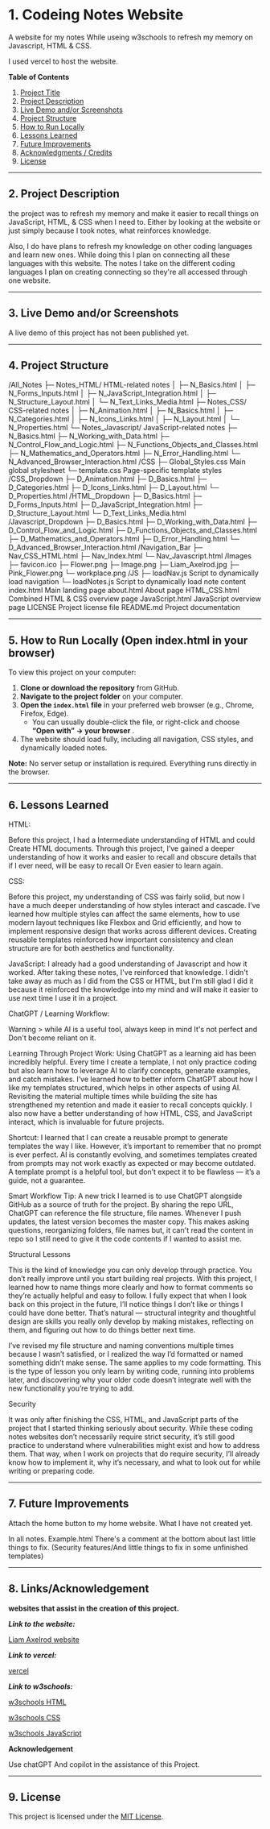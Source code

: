 <!-- File name: README.md -->

# 1. Codeing Notes Website

A website for my notes While useing w3schools to refresh my memory on Javascript, HTML & CSS.

I used vercel to host the website.

**Table of Contents**

1. [Project Title](#1-css-notes-website)
2. [Project Description](#2-project-description)
3. [Live Demo and/or Screenshots](#3-live-demo-andor-screenshots-if-available)
4. [Project Structure](#4-project-structure-helps-people-understand-where-to-look)
5. [How to Run Locally](#5-how-to-run-locally-open-indexhtml-in-your-browser)
6. [Lessons Learned](#6-lessons-learned-great-for-portfolio-projects---shows-growth-and-insight)
7. [Future Improvements](#7-future-improvements-optional)
8. [Acknowledgments / Credits](#8-acknowledgments--credits-if-applicable)
9. [License](#9-license-optional-but-professional)

---

## 2. Project Description

the project was to refresh my memory and make it easier to recall things on JavaScript, HTML, & CSS when I need to. Either by looking at the website or just simply because I took notes, what reinforces knowledge.

Also, I do have plans to refresh my knowledge on other coding languages and learn new ones. While doing this I plan on connecting all these languages with this website. The notes I take on the different coding languages I plan on creating connecting so they're all accessed through one website.

---

## 3. Live Demo and/or Screenshots

A live demo of this project has not been published yet.

---

## 4. Project Structure

/All_Notes
  ├─ Notes_HTML/                HTML-related notes
  │    ├─ N_Basics.html
  │    ├─ N_Forms_Inputs.html
  │    ├─ N_JavaScript_Integration.html
  │    ├─ N_Structure_Layout.html
  │    └─ N_Text_Links_Media.html
  ├─ Notes_CSS/                 CSS-related notes
  │    ├─ N_Animation.html
  │    ├─ N_Basics.html
  │    ├─ N_Categories.html
  │    ├─ N_Icons_Links.html
  │    ├─ N_Layout.html
  │    └─ N_Properties.html
  └─ Notes_Javascript/          JavaScript-related notes
    ├─ N_Basics.html
    ├─ N_Working_with_Data.html
    ├─ N_Control_Flow_and_Logic.html
    ├─ N_Functions_Objects_and_Classes.html
    ├─ N_Mathematics_and_Operators.html
    ├─ N_Error_Handling.html
    └─ N_Advanced_Browser_Interaction.html
/CSS
  ├─ Global_Styles.css          Main global stylesheet
  └─ template.css               Page-specific template styles
/CSS_Dropdown
  ├─ D_Animation.html
  ├─ D_Basics.html
  ├─ D_Categories.html
  ├─ D_Icons_Links.html
  ├─ D_Layout.html
  └─ D_Properties.html
/HTML_Dropdown
  ├─ D_Basics.html
  ├─ D_Forms_Inputs.html
  ├─ D_JavaScript_Integration.html
  ├─ D_Structure_Layout.html
  └─ D_Text_Links_Media.html
/Javascript_Dropdown
  ├─ D_Basics.html
  ├─ D_Working_with_Data.html
  ├─ D_Control_Flow_and_Logic.html
  ├─ D_Functions_Objects_and_Classes.html
  ├─ D_Mathematics_and_Operators.html
  ├─ D_Error_Handling.html
  └─ D_Advanced_Browser_Interaction.html
/Navigation_Bar
  ├─ Nav_CSS_HTML.html
  ├─ Nav_Index.html
  └─ Nav_Javascript.html
/Images
  ├─ favicon.ico
  ├─ Flower.png
  ├─ Image.png
  ├─ Liam_Axelrod.jpg
  ├─ Pink_Flower.png
  └─ workplace.png
/JS
  ├─ loadNav.js                 Script to dynamically load navigation
  └─ loadNotes.js               Script to dynamically load note content
index.html                      Main landing page
about.html                      About page
HTML_CSS.html                   Combined HTML & CSS overview page
JavaScript.html                 JavaScript overview page
LICENSE                         Project license file
README.md                        Project documentation

---

## 5. How to Run Locally (Open index.html in your browser)

To view this project on your computer:

1. **Clone or download the repository** from GitHub.
2. **Navigate to the project folder** on your computer.
3. **Open the `index.html` file** in your preferred web browser (e.g., Chrome, Firefox, Edge).
   * You can usually double-click the file, or right-click and choose  **“Open with” → your browser** .
4. The website should load fully, including all navigation, CSS styles, and dynamically loaded notes.

**Note:** No server setup or installation is required. Everything runs directly in the browser.

---

## 6. Lessons Learned

HTML:

Before this project, I had a Intermediate understanding of HTML and could Create HTML documents. Through this project, I’ve gained a deeper understanding of how it works and easier to recall and obscure details that if I ever need, will be easy to recall Or Even easier to learn again.

CSS:

Before this project, my understanding of CSS was fairly solid, but now I have a much deeper understanding of how styles interact and cascade. I’ve learned how multiple styles can affect the same elements, how to use modern layout techniques like Flexbox and Grid efficiently, and how to implement responsive design that works across different devices. Creating reusable templates reinforced how important consistency and clean structure are for both aesthetics and functionality.

JavaScript:
I already had a good understanding of Javascript and how it worked. After taking these notes, I've reinforced that knowledge. I didn't take away as much as I did from the CSS or HTML, but I'm still glad I did it because it reinforced the knowledge into my mind and will make it easier to use next time I use it in a project.

ChatGPT / Learning Workflow:

Warning > while AI is a useful tool, always keep in mind It's not perfect and Don't become reliant on it.

Learning Through Project Work:
Using ChatGPT as a learning aid has been incredibly helpful. Every time I create a template, I not only practice coding but also learn how to leverage AI to clarify concepts, generate examples, and catch mistakes. I’ve learned how to better inform ChatGPT about how I like my templates structured, which helps in other aspects of using AI. Revisiting the material multiple times while building the site has strengthened my retention and made it easier to recall concepts quickly. I also now have a better understanding of how HTML, CSS, and JavaScript interact, which is invaluable for future projects.

Shortcut:
I learned that I can create a reusable prompt to generate templates the way I like. However, it’s important to remember that no prompt is ever perfect. AI is constantly evolving, and sometimes templates created from prompts may not work exactly as expected or may become outdated. A template prompt is a helpful tool, but don’t expect it to be flawless — it’s a guide, not a guarantee.

Smart Workflow Tip:
A new trick I learned is to use ChatGPT alongside GitHub as a source of truth for the project. By sharing the repo URL, ChatGPT can reference the file structure, file names. Whenever I push updates, the latest version becomes the master copy. This makes asking questions, reorganizing folders, file names but, it can't read the content in repo so I still need to give it the code contents if I wanted to assist me.

Structural Lessons

This is the kind of knowledge you can only develop through practice. You don’t really improve until you start building real projects. With this project, I learned how to name things more clearly and how to format comments so they’re actually helpful and easy to follow. I fully expect that when I look back on this project in the future, I’ll notice things I don’t like or things I could have done better. That’s natural — structural integrity and thoughtful design are skills you really only develop by making mistakes, reflecting on them, and figuring out how to do things better next time.

I’ve revised my file structure and naming conventions multiple times because I wasn’t satisfied, or I realized the way I’d formatted or named something didn’t make sense. The same applies to my code formatting. This is the type of lesson you only learn by writing code, running into problems later, and discovering why your older code doesn’t integrate well with the new functionality you’re trying to add.

Security

It was only after finishing the CSS, HTML, and JavaScript parts of the project that I started thinking seriously about security. While these coding notes websites don’t necessarily require strict security, it’s still good practice to understand where vulnerabilities might exist and how to address them. That way, when I work on projects that do require security, I’ll already know how to implement it, why it’s necessary, and what to look out for while writing or preparing code.

---

## 7. Future Improvements

Attach the home button to my home website. What I have not created yet.

In all notes. Example.html There's a comment at the bottom about last little things to fix. (Security features/And little things to fix in some unfinished templates)

---

## 8. Links/Acknowledgement

**websites that assist in the creation of this project.**

***Link to the website:***

[Liam Axelrod website](https://codeing-languages-notes-opal.vercel.app/index.html "https://codeing-languages-notes-opal.vercel.app/index.html")

***Link to vercel:***

[vercel](https://vercel.com/ "https://vercel.com/")

***Link to w3schools:***

[w3schools HTML](https://www.w3schools.com/html/default.asp "https://www.w3schools.com/html/default.asp")

[w3schools CSS](https://www.w3schools.com/css/default.asp "https://www.w3schools.com/css/default.asp")

[w3schools JavaScript](https://www.w3schools.com/js/default.asp "https://www.w3schools.com/js/default.asp")

**Acknowledgement**

Use chatGPT And copilot in the assistance of this Project.

---

## 9. License

This project is licensed under the [MIT License](LICENSE).

